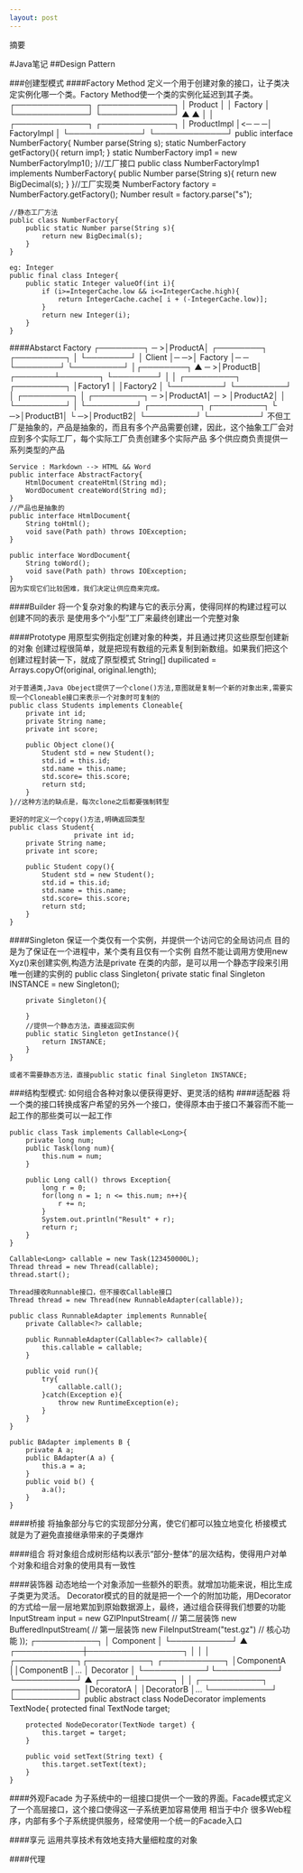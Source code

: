 ```yaml
---
layout: post
---
```


摘要
<!--more-->
<!-- CreateTime:2020/6/29 18:26:39 -->


<div id="toc"></div>
#Java笔记
##Design Pattern

###创建型模式
####Factory Method
    定义一个用于创建对象的接口，让子类决定实例化哪一个类。Factory Method使一个类的实例化延迟到其子类。
    ┌─────────────┐      ┌─────────────┐
    │   Product   │      │   Factory   │
    └─────────────┘      └─────────────┘
        ▲                    ▲
        │                    │
    ┌─────────────┐      ┌─────────────┐
    │ ProductImpl │<─ ─ ─│ FactoryImpl │
    └─────────────┘      └─────────────┘
    public interface NumberFactory{
        Number parse(String s);
        static NumberFactory getFactory(){
            return imp1;
        }
        static NumberFactory imp1 = new NumberFactoryImp1();
    }//工厂接口
    public class NumberFactoryImp1 implements NumberFactory{
        public Number parse(String s){
            return new BigDecimal(s);
        }
    }//工厂实现类
    NumberFactory factory = NumberFactory.getFactory();
    Number result = factory.parse("s");

    //静态工厂方法
    public class NumberFactory{
        public static Number parse(String s){
            return new BigDecimal(s);
        }
    }

    eg: Integer
    public final class Integer{
        public static Integer valueOf(int i){
            if (i>=IntegerCache.low && i<=IntegerCache.high){
                return IntegerCache.cache[ i + (-IntegerCache.low)];
            }
            return new Integer(i);
        }
    }

####Abstarct Factory
                                    ┌────────┐
                                ─ >│ProductA│
    ┌────────┐    ┌─────────┐   │  └────────┘
    │ Client │─ ─>│ Factory │─ ─
    └────────┘    └─────────┘   │┌────────┐
                    ▲         ─ >│ProductB│
            ┌───────┴───────┐    └────────┘
            │               │
        ┌─────────┐     ┌─────────┐
        │Factory1 │     │Factory2 │
        └─────────┘     └─────────┘
            │   ┌─────────┐ │      ┌─────────┐
             ─ >│ProductA1│  ─ >   │ProductA2│
            │   └─────────┘ │      └─────────┘
                ┌─────────┐     ┌─────────┐
            └ ─>│ProductB1│ └ ─>│ProductB2│
                └─────────┘     └─────────┘
    不但工厂是抽象的，产品是抽象的，而且有多个产品需要创建，因此，这个抽象工厂会对应到多个实际工厂，每个实际工厂负责创建多个实际产品
    多个供应商负责提供一系列类型的产品

    Service : Markdown --> HTML && Word
    public interface AbstractFactory{
        HtmlDocument createHtml(String md);
        WordDocument createWord(String md);
    }
    //产品也是抽象的
    public interface HtmlDocument{
        String toHtml();
        void save(Path path) throws IOException;
    }

    public interface WordDocument{
        String toWord();
        void save(Path path) throws IOException;
    }
    因为实现它们比较困难，我们决定让供应商来完成。


####Builder
    将一个复杂对象的构建与它的表示分离，使得同样的构建过程可以创建不同的表示
    是使用多个“小型”工厂来最终创建出一个完整对象



####Prototype
    用原型实例指定创建对象的种类，并且通过拷贝这些原型创建新的对象
    创建过程很简单，就是把现有数组的元素复制到新数组。如果我们把这个创建过程封装一下，就成了原型模式
    String[] dupilicated = Arrays.copyOf(original, original.length);

    对于普通类,Java Obeject提供了一个clone()方法,意图就是复制一个新的对象出来,需要实现一个Cloneable接口来表示一个对象时可复制的
    public class Students implements Cloneable{
        private int id;
        private String name;
        private int score;

        public Object clone(){
            Student std = new Student();
            std.id = this.id;
            std.name = this.name;
            std.score= this.score;
            return std;
        }
    }//这种方法的缺点是，每次clone之后都要强制转型

    更好的时定义一个copy()方法,明确返回类型
    public class Student{
                    private int id;
        private String name;
        private int score;

        public Student copy(){
            Student std = new Student();
            std.id = this.id;
            std.name = this.name;
            std.score= this.score;
            return std;
        }
    }
####Singleton
    保证一个类仅有一个实例，并提供一个访问它的全局访问点
    目的是为了保证在一个进程中，某个类有且仅有一个实例
    自然不能让调用方使用new Xyz()来创建实例,构造方法是private
    在类的内部，是可以用一个静态字段来引用唯一创建的实例的
    public class Singleton{
        private static final Singleton INSTANCE = new Singleton();

        private Singleton(){

        }
        //提供一个静态方法，直接返回实例
        public static Singleton getInstance(){
            return INSTANCE;
        }
    }

    或者不需要静态方法，直接public static final Singleton INSTANCE;


###结构型模式:
    如何组合各种对象以便获得更好、更灵活的结构
####适配器
    将一个类的接口转换成客户希望的另外一个接口，使得原本由于接口不兼容而不能一起工作的那些类可以一起工作

    public class Task implements Callable<Long>{
        private long num;
        public Task(long num){
            this.num = num;
        }

        public Long call() throws Exception{
            long r = 0;
            for(long n = 1; n <= this.num; n++){
                r += n;
            }
            System.out.println("Result" + r);
            return r;
        }
    }

    Callable<Long> callable = new Task(123450000L);
    Thread thread = new Thread(callable);
    thread.start();

    Thread接收Runnable接口，但不接收Callable接口
    Thread thread = new Thread(new RunnableAdapter(callable));

    public class RunnableAdapter implements Runnable{
        private Callable<?> callable;

        public RunnableAdapter(Callable<?> callable){
            this.callable = callable;
        }

        public void run(){
            try{
                callable.call();
            }catch(Exception e){
                throw new RuntimeException(e);
            }
        }
    }

    public BAdapter implements B {
        private A a;
        public BAdapter(A a) {
            this.a = a;
        }
        public void b() {
            a.a();
        }
    }
####桥接
    将抽象部分与它的实现部分分离，使它们都可以独立地变化
    桥接模式就是为了避免直接继承带来的子类爆炸

####组合
    将对象组合成树形结构以表示“部分-整体”的层次结构，使得用户对单个对象和组合对象的使用具有一致性

####装饰器
    动态地给一个对象添加一些额外的职责。就增加功能来说，相比生成子类更为灵活。
    Decorator模式的目的就是把一个一个的附加功能，用Decorator的方式给一层一层地累加到原始数据源上，最终，通过组合获得我们想要的功能
    InputStream input = new GZIPInputStream( // 第二层装饰
                        new BufferedInputStream( // 第一层装饰
                            new FileInputStream("test.gz") // 核心功能
                        ));
                ┌───────────┐
                │ Component │
                └───────────┘
                    ▲
        ┌────────────┼─────────────────┐
        │            │                 │
    ┌───────────┐┌───────────┐     ┌───────────┐
    │ComponentA ││ComponentB │...  │ Decorator │
    └───────────┘└───────────┘     └───────────┘
                                        ▲
                                ┌──────┴──────┐
                                │             │
                            ┌───────────┐ ┌───────────┐
                            │DecoratorA │ │DecoratorB │...
                            └───────────┘ └───────────┘
    public abstract class NodeDecorator implements TextNode{
        protected final TextNode target;

        protected NodeDecorator(TextNode target) {
            this.target = target;
        }

        public void setText(String text) {
            this.target.setText(text);
        }
    }


####外观Facade
    为子系统中的一组接口提供一个一致的界面。Facade模式定义了一个高层接口，这个接口使得这一子系统更加容易使用
    相当于中介
    很多Web程序，内部有多个子系统提供服务，经常使用一个统一的Facade入口

####享元
    运用共享技术有效地支持大量细粒度的对象
    
####代理

    